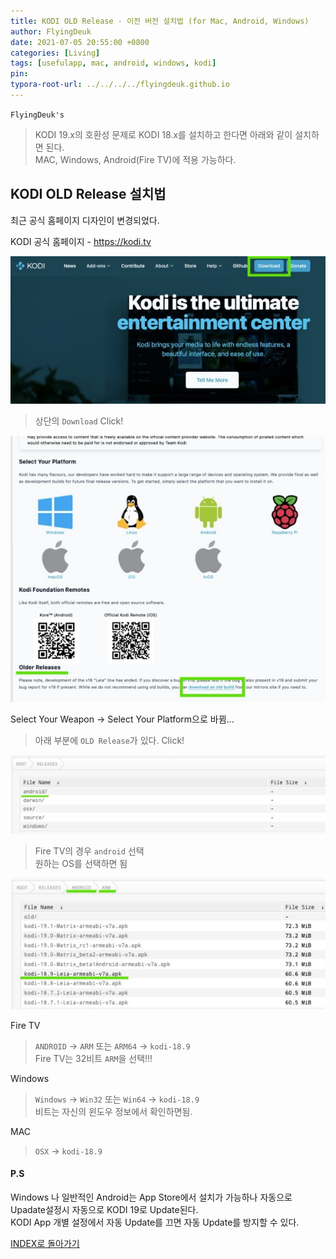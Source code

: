 ```yaml
---
title: KODI OLD Release - 이전 버전 설치법 (for Mac, Android, Windows)
author: FlyingDeuk
date: 2021-07-05 20:55:00 +0800
categories: [Living]
tags: [usefulapp, mac, android, windows, kodi]
pin:
typora-root-url: ../../../../flyingdeuk.github.io
---
```


`FlyingDeuk's`
> KODI 19.x의 호환성 문제로 KODI 18.x를 설치하고 한다면 아래와 같이 설치하면 된다. <br>
MAC, Windows, Android(Fire TV)에 적용 가능하다.



## KODI OLD Release 설치법
최근 공식 홈페이지 디자인이 변경되었다.

KODI 공식 홈페이지 - https://kodi.tv

![old](/img/living/kodi/kodi_old.jpg)
> 상단의 `Download` Click!

![old](/img/living/kodi/kodi_old1.jpg)

Select Your Weapon -> Select Your Platform으로 바뀜...
> 아래 부분에 `OLD Release`가 있다. Click!


![old](/img/living/kodi/kodi_old2.jpg)

> Fire TV의 경우 `android` 선택 <br>
원하는 OS를 선택하면 됨

![old](/img/living/kodi/kodi_old3.jpg)

Fire TV
> `ANDROID` -> `ARM` 또는 `ARM64` -> `kodi-18.9` <br>
Fire TV는 32비트 `ARM`을 선택!!!<br>

Windows
> `Windows` -> `Win32` 또는 `Win64` -> `kodi-18.9` <br>
비트는 자신의 윈도우 정보에서 확인하면됨.

MAC
> `OSX` -> `kodi-18.9`

#### P.S
Windows 나 일반적인 Android는 App Store에서 설치가 가능하나 자동으로 Upadate설정시 자동으로 KODI 19로 Update된다. <br>
KODI App 개별 설정에서 자동 Update를 끄면 자동 Update를 방지할 수 있다.



[INDEX로 돌아가기](/posts/KODI/)
